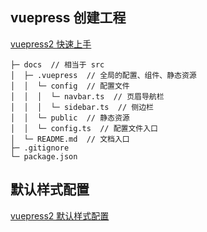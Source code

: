 
## vuepress 创建工程

[vuepress2 快速上手](https://v2.vuepress.vuejs.org/zh/guide/getting-started.html)

```
├─ docs  // 相当于 src
│  ├─ .vuepress  // 全局的配置、组件、静态资源
│  │  └─ config  // 配置文件
│  │  │  └─ navbar.ts  // 页眉导航栏
│  │  │  └─ sidebar.ts  // 侧边栏
│  │  └─ public  // 静态资源
│  │  └─ config.ts  // 配置文件入口
│  └─ README.md  // 文档入口
├─ .gitignore
└─ package.json
```

## 默认样式配置

[vuepress2 默认样式配置](https://v2.vuepress.vuejs.org/zh/reference/default-theme/config.html)